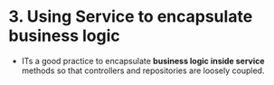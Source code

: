 # 3. Using Service to encapsulate business logic

- ITs a good practice to encapsulate **business logic inside service** methods so that controllers and repositories are loosely coupled.
